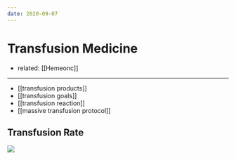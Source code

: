 ```yaml
---
date: 2020-09-07
---
```


# Transfusion Medicine

- related: [[Hemeonc]]
---

- [[transfusion products]]
- [[transfusion goals]]
- [[transfusion reaction]]
- [[massive transfusion protocol]]

## Transfusion Rate

![](https://photos.thisispiggy.com/file/wikiFiles/20220208105235.png)
